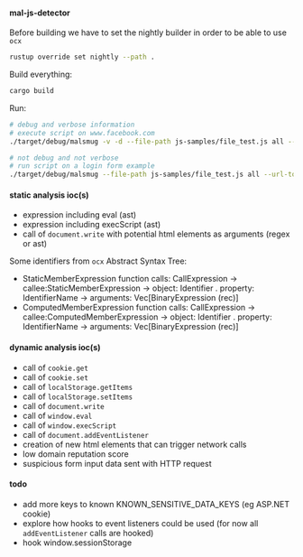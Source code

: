 #### mal-js-detector

Before building we have to set the nightly builder in order to be able to use `ocx`
```bash
rustup override set nightly --path .
```

Build everything:
```bash
cargo build
```

Run:
```bash
# debug and verbose information
# execute script on www.facebook.com
./target/debug/malsmug -v -d --file-path js-samples/file_test.js all --url-to-visit https://www.facebook.com

# not debug and not verbose
# run script on a login form example
./target/debug/malsmug --file-path js-samples/file_test.js all --url-to-visit https://www.facebook.com
```

#### static analysis ioc(s)

- expression including eval (ast)
- expression including execScript (ast)
- call of `document.write` with potential html elements as arguments (regex or ast)

Some identifiers from `ocx` Abstract Syntax Tree:
- StaticMemberExpression function calls: CallExpression -> callee:StaticMemberExpression -> object: Identifier . property: IdentifierName -> arguments: Vec[BinaryExpression (rec)]
- ComputedMemberExpression function calls:  CallExpression -> callee:ComputedMemberExpression -> object: Identifier . property: IdentifierName -> arguments: Vec[BinaryExpression (rec)]

#### dynamic analysis ioc(s)

- call of `cookie.get`
- call of `cookie.set`
- call of `localStorage.getItems`
- call of `localStorage.setItems`
- call of `document.write`
- call of `window.eval`
- call of `window.execScript`
- call of `document.addEventListener`
- creation of new html elements that can trigger network calls
- low domain reputation score
- suspicious form input data sent with HTTP request

#### todo
- add more keys to known KNOWN_SENSITIVE_DATA_KEYS (eg ASP.NET cookie)
- explore how hooks to event listeners could be used (for now all `addEventListener` calls are hooked)
- hook window.sessionStorage